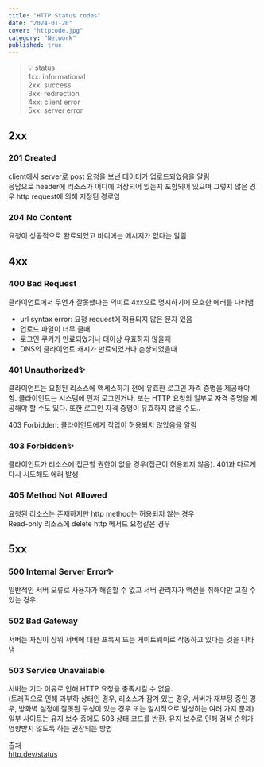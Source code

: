 ```yaml
---
title: "HTTP Status codes"
date: "2024-01-20"
cover: "httpcode.jpg"
category: "Network"
published: true
---
```


> 💡 status  
> 1xx: informational  
> 2xx: success  
> 3xx: redirection  
> 4xx: client error  
> 5xx: server error

## 2xx

### 201 Created

client에서 server로 post 요청을 보낸 데이터가 업로드되었음을 알림  
응답으로 header에 리소스가 어디에 저장되어 있는지 포함되어 있으며 그렇지 않은 경우 http request에 의해 지정된 경로임

### 204 No Content

요청이 성공적으로 완료되었고 바디에는 메시지가 없다는 알림

## 4xx

### 400 Bad Request

클라이언트에서 무언가 잘못했다는 의미로 4xx으로 명시하기에 모호한 에러를 나타냄

- url syntax error: 요청 request에 허용되지 않은 문자 있음
- 업로드 파일이 너무 클때
- 로그인 쿠키가 만료되었거나 더이상 유효하지 않을때
- DNS의 클라이언트 캐시가 만료되었거나 손상되었을때

### 401 Unauthorized✨

클라이언트는 요청된 리소스에 액세스하기 전에 유효한 로그인 자격 증명을 제공해야 함. 클라이언트는 시스템에 먼저 로그인거나, 또는 HTTP 요청의 일부로 자격 증명을 제공해야 할 수도 있다. 또한 로그인 자격 증명이 유효하지 않을 수도..

403 Forbidden: 클라이언트에게 작업이 허용되지 않았음을 알림

### 403 Forbidden✨

클라이언트가 리소스에 접근할 권한이 없을 경우(접근이 허용되지 않음). 401과 다르게 다시 시도해도 에러 발생

### 405 Method Not Allowed

요청된 리소스는 존재하지만 http method는 허용되지 않는 경우  
Read-only 리소스에 delete http 메서드 요청같은 경우

## 5xx

### 500 Internal Server Error✨

일반적인 서버 오류로 사용자가 해결할 수 없고 서버 관리자가 액션을 취해야만 고칠 수 있는 경우

### 502 Bad Gateway

서버는 자신이 상위 서버에 대한 프록시 또는 게이트웨이로 작동하고 있다는 것을 나타냄

### 503 Service Unavailable

서버는 기타 이유로 인해 HTTP 요청을 충족시킬 수 없음.  
(트래픽으로 인해 과부하 상태인 경우, 리소스가 잠겨 있는 경우, 서버가 재부팅 중인 경우, 방화벽 설정에 잘못된 구성이 있는 경우 또는 일시적으로 발생하는 여러 가지 문제)  
일부 사이트는 유지 보수 중에도 503 상태 코드를 반환. 유지 보수로 인해 검색 순위가 영향받지 않도록 하는 권장되는 방법

출처  
[http.dev/status](https://http.dev/status)
